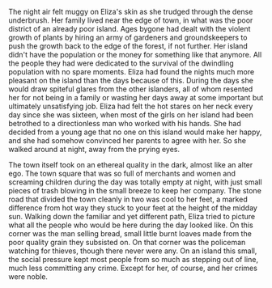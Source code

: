 The night air felt muggy on Eliza's skin as she trudged through the dense underbrush. Her family lived near the edge of town, in what was the poor district of an already poor island. Ages bygone had dealt with the violent growth of plants by hiring an army of gardeners and groundskeepers to push the growth back to the edge of the forest, if not further. Her island didn't have the population or the money for something like that anymore. All the people they had were dedicated to the survival of the dwindling population with no spare moments. Eliza had found the nights much more pleasant on the island than the days because of this. During the days she would draw spiteful glares from the other islanders, all of whom resented her for not being in a family or wasting her days away at some important but ultimately unsatisfying job. Eliza had felt the hot stares on her neck every day since she was sixteen, when most of the girls on her island had been betrothed to a directionless man who worked with his hands. She had decided from a young age that no one on this island would make her happy, and she had somehow convinced her parents to agree with her. So she walked around at night, away from the prying eyes. 

The town itself took on an ethereal quality in the dark, almost like an alter ego. The town square that was so full of merchants and women and screaming children during the day was totally empty at night, with just small pieces of trash blowing in the small breeze to keep her company. The stone road that divided the town cleanly in two was cool to her feet, a marked difference from hot way they stuck to your feet at the height of the midday sun. Walking down the familiar and yet different path, Eliza tried to picture what all the people who would be here during the day looked like. On this corner was the man selling bread, small little burnt loaves made from the poor quality grain they subsisted on. On that corner was the policeman watching for thieves, though there never were any. On an island this small, the social pressure kept most people from so much as stepping out of line, much less committing any crime. Except for her, of course, and her crimes were noble. 
